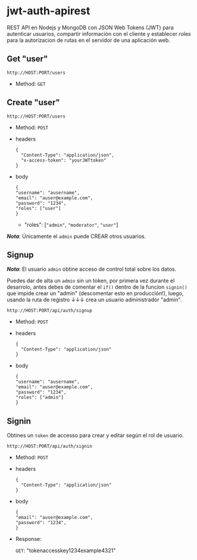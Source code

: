 # jwt-auth-apirest

 REST API en Nodejs y MongoDB con JSON Web Tokens (JWT) para autenticar usuarios, compartir información con el cliente y establecer roles para la autorizacion de rutas en el servidor de una aplicación web.

## Get "user"

`http://HOST:PORT/users`

* Method: `GET` 

## Create "user"

`http://HOST:PORT/users`

* Method: `POST` 

* headers
  ```
  {
    "Content-Type": "application/json",
    "x-access-token": "yourJWTtoken"
  }
  ```

* body
  ```
  {
  "username": "ausername",
  "email": "auser@example.com",
  "password": "1234",
  "roles": ["user"]
  }
  ```


  * "roles": [`"admin"`, `"moderator"`, `"user"`]

***Nota***: Únicamente el `admin` puede CREAR otros usuarios.

## Signup

***Nota***: El usuario `admin` obtine acceso de control total sobre los datos. 

Puedes dar de alta un `admin` sin un token, por primera vez durante el desarrolo, antes debes de comentar el `if()` dentro de la funcion `signin()` que impide crear un "admin" (descomentar esto en producción!), luego, usando la ruta de registro ↓↓↓ crea un usuario administrador "admin".

`http://HOST:PORT/api/auth/signup`

* Method: `POST` 

* headers
  ```
  {
    "Content-Type": "application/json"
  }
  ```

* body
  ```
  {
  "username": "ausername",
  "email": "auser@example.com",
  "password": "1234",
  "roles": ["admin"]
  }
  ```

## Signin

Obtines un `token` de accesso para crear y editar según el rol de usuario.

`http://HOST:PORT/api/auth/signin`

* Method: `POST` 

* headers
  ```
  {
    "Content-Type": "application/json"
  }
  ```

* body
  ```
  {
  "email": "auser@example.com",
  "password": "1234",
  }
  ```

* Response:
  
  `GET`: "tokenaccesskey1234example4321"
